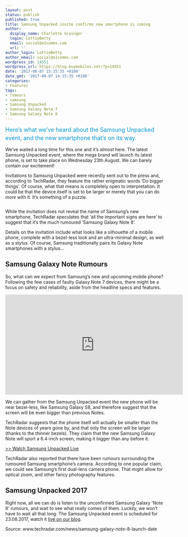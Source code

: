 ```yaml
---
layout: post
status: publish
published: true
title: Samsung Unpacked invite confirms new smartphone is coming
author:
  display_name: Charlotte Grainger
  login: LottieBetty
  email: social@a1comms.com
  url: ''
author_login: LottieBetty
author_email: social@a1comms.com
wordpress_id: 14551
wordpress_url: https://blog.buymobiles.net/?p=14551
date: '2017-08-07 15:15:35 +0100'
date_gmt: '2017-08-07 14:15:35 +0100'
categories:
- Features
tags:
- rumours
- samsung
- Samsung Unpacked
- Samsung Galaxy Note 7
- Samsung Galaxy Note 8
---
```

<p><span class="postStandFirst" style="color: #0896d5; line-height: 26px; font-size: 18px;">Here&rsquo;s what we&rsquo;ve heard about the Samsung Unpacked event, and the new smartphone that&rsquo;s on its way.</span></p>
<p>We&rsquo;ve waited a long time for this one and it&rsquo;s <em>almost </em>here. The latest Samsung Unpacked event, where the mega brand will launch its latest phone, is set to take place on Wednesday 23th August. We can barely contain our excitement!</p>
<p>Invitations to Samsung Unpacked were recently sent out to the press and, according to TechRadar, they feature the rather enigmatic words &lsquo;Do bigger things&rsquo;. Of course, what that means is completely open to interpretation. It could be that the device itself is set to be larger or merely that you can do <em>more </em>with it. It&rsquo;s something of a puzzle.</p>
<p><img class="aligncenter size-full wp-image-14556" src="https://lh3.googleusercontent.com/17Mb97w5oyecKyU-yvl0Cj1HuhHGTKsVZKmIjCiI_-V3mRB375kF_DrBp64_OlwbsoZij_ylZ4hZn_-t8s1XFg8=s0" alt="" /></p>
<p>While the invitation does not reveal the name of Samsung&rsquo;s new smartphone, TechRadar speculates that &lsquo;all the important signs are here&rsquo; to suggest that it&rsquo;s the much rumoured &lsquo;Samsung Galaxy Note 8&rsquo;.</p>
<p>Details on the invitation include what looks like a silhouette of a mobile phone, complete with a bezel-less look and an ultra-minimal design, as well as a stylus. Of course, Samsung traditionally pairs its Galaxy Note smartphones with a stylus&hellip;</p>
<h2>Samsung Galaxy Note Rumours</h2>
<p>So, what can we expect from Samsung&rsquo;s new and upcoming mobile phone? Following the few cases of faulty Galaxy Note 7 devices, there might be a focus on safety and reliability, aside from the headline specs and features.</p>
<p><iframe src="https://www.youtube.com/embed/6s4uqr1serU" width="560" height="315" frameborder="0" allowfullscreen="allowfullscreen"></iframe></p>
<p>We can gather from the Samsung Unpacked event the new phone will be near bezel-less, like Samsung Galaxy S8, and therefore suggest that the screen will be even bigger than previous Notes.</p>
<p>TechRadar suggests that the phone itself will actually be smaller than the Note devices of years gone by, and that only the screen will be larger (thanks to the thinner bezels). They claim that the new Samsung Galaxy Note will sport a 6.4-inch screen, making it bigger than any before it.</p>
<p><a href="https://blog.buymobiles.net/how-to/watch-samsung-galaxy-unpacked-live" target="_blank" rel="noopener noreferrer">>> Watch Samsung Unpacked Live</a></p>
<p>TechRadar also reported that there have been rumours surrounding the rumoured Samsung smartphone&rsquo;s camera. According to one popular claim, we could see Samsung&rsquo;s first dual-lens camera phone. That might allow for optical zoom, and other fancy photography features.</p>
<h2>Samsung Unpacked 2017</h2>
<p>Right now, all we can do is listen to the unconfirmed Samsung Galaxy 'Note 8' rumours, and wait to see what really comes of them. Luckily, we won&rsquo;t have to wait all that long. The Samsung Unpacked event is scheduled for 23.08.2017, watch it <a href="https://blog.buymobiles.net/how-to/watch-samsung-galaxy-unpacked-live" target="_blank" rel="noopener noreferrer">live on our blog</a>.</p>
<p style="font-size: 14px;">Source:&nbsp;www.techradar.com/news/samsung-galaxy-note-8-launch-date</p>
